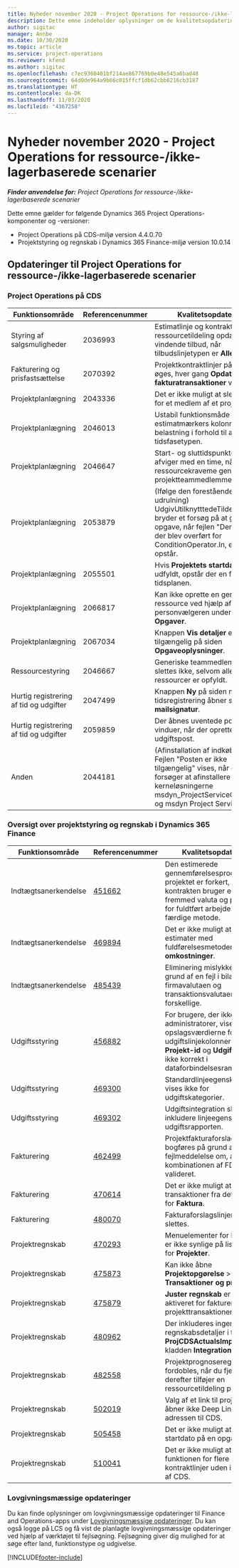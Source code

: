 ```yaml
---
title: Nyheder november 2020 - Project Operations for ressource-/ikke-lagerbaserede scenarier
description: Dette emne indeholder oplysninger om de kvalitetsopdateringer, der er tilgængelige i udgivelsen i november 2020 af Project Operations for ressource/ikke-lagerbaserede scenarier.
author: sigitac
manager: Annbe
ms.date: 10/30/2020
ms.topic: article
ms.service: project-operations
ms.reviewer: kfend
ms.author: sigitac
ms.openlocfilehash: c7ec9360401bf214ae867769b0e48e545a6bad48
ms.sourcegitcommit: 64d0de964a9b66c015ffcf1db62cbb6216cb3187
ms.translationtype: HT
ms.contentlocale: da-DK
ms.lasthandoff: 11/03/2020
ms.locfileid: "4367258"
---
```

# <a name="whats-new-november-2020---project-operations-for-resourcenon-stocked-based-scenarios"></a>Nyheder november 2020 - Project Operations for ressource-/ikke-lagerbaserede scenarier

_**Finder anvendelse for:** Project Operations for ressource-/ikke-lagerbaserede scenarier_

Dette emne gælder for følgende Dynamics 365 Project Operations-komponenter og -versioner:

- Project Operations på CDS-miljø version 4.4.0.70
- Projektstyring og regnskab i Dynamics 365 Finance-miljø version 10.0.14

## <a name="updates-to-project-operations-for-resource-non-stocked-based-scenarios"></a>Opdateringer til Project Operations for ressource-/ikke-lagerbaserede scenarier

### <a name="project-operations-on-cds"></a>Project Operations på CDS

| Funktionsområde                 | Referencenummer | Kvalitetsopdatering                                                                                                                                                                    |
|------------------------------|------------------|-----------------------------------------------------------------------------------------------------------------------------------------------------------------------------------|
|   Styring af salgsmuligheder       | 2036993          | Estimatlinje og kontraktlinjer for ressourcetildeling opdateres på vindende tilbud, når tilbudslinjetypen er **Alle opgaver**.                                                 |
| Fakturering og prisfastsættelse          | 2070392          | Projektkontraktlinjer på fakturaen øges, hver gang **Opdater fakturatransaktioner** vælges.                                                                         |
| Projektplanlægning             | 2043336          | Det er ikke muligt at slette en post for et medlem af et projektteam.                                                                                                                                  |
| Projektplanlægning             | 2046013          | Ustabil funktionsmåde for estimatmærkers kolonner under belastning i forhold til ændring af tidsfasetypen.                                                                                   |
| Projektplanlægning             | 2046647          | Start- og sluttidspunkterne afviger med en time, når ressourcekraveme genereres fra projektteammedlemmer.                                                                      |
| Projektplanlægning             | 2053879          | (Ifølge den forestående CDS-udrulning) UdgivUtilknytttedeTildelinger bryder et forsøg på at gemme en opgave, når fejlen "Den værdi, der blev overført for ConditionOperator.In, er tom" opstår.                       |
| Projektplanlægning             | 2055501          | Hvis **Projektets startdato** ikke er udfyldt, opstår der en fejl i tidsplanen.                                                                                                      |
| Projektplanlægning             | 2066817          | Kan ikke oprette en generisk ressource ved hjælp af personvælgeren under fanen **Opgaver**.                                                                                                   |
| Projektplanlægning             | 2067034          | Knappen **Vis detaljer** er ikke tilgængelig på siden **Opgaveoplysninger**.                                                                                                       |
| Ressourcestyring          | 2046667          | Generiske teammedlemmer slettes ikke, selvom alle ressourcer er opfyldt.                                                                                                    |
| Hurtig registrering af tid og udgifter | 2047499          | Knappen **Ny** på siden med tidsregistrering åbner siden **Ny mailsignatur**.                                                                                               |
| Hurtig registrering af tid og udgifter | 2059859          | Der åbnes uventede pop op-vinduer, når der oprettes en udgiftspost.                                                                                                                         |
| Anden                        | 2044181          | (Afinstallation af indkøbsordre) - Fejlen "Posten er ikke tilgængelig" vises, når du forsøger at afinstallere kerneløsningerne msdyn_ProjectServiceCore_Patch og msdyn Project Service.  |

### <a name="project-management-and-accounting-in-dynamics-365-finance"></a>Oversigt over projektstyring og regnskab i Dynamics 365 Finance

| Funktionsområde        | Referencenummer | Kvalitetsopdatering                                                                                                                                                            |
|---------------------|------------------|---------------------------------------------------------------------------------------------------------------------------------------------------------------------------|
| Indtægtsanerkendelse | [451662](https://fix.lcs.dynamics.com/Issue/Details/?bugId=451662)           | Den estimerede gennemførelsesprocent for projektet er forkert, når kontrakten bruger en fremmed valuta og procenten for fuldtført arbejde for den færdige metode.                     |
| Indtægtsanerkendelse | [469894](https://fix.lcs.dynamics.com/Issue/Details/?bugId=469894)           | Det er ikke muligt at bogføre estimater med fuldførelsesmetoden **Faktisk omkostninger**.                                                                                                    |
| Indtægtsanerkendelse | [485439](https://fix.lcs.dynamics.com/Issue/Details/?bugId=485439)           | Eliminering mislykkes på grund af en fejl i bilagene, når firmavalutaen og transaktionsvalutaen er forskellige.                                              |
| Udgiftsstyring  | [456882](https://fix.lcs.dynamics.com/Issue/Details/?bugId=456822)           | For brugere, der ikke er administratorer, vises opslagsværdierne for udgiftslinjekolonner som f.eks **Projekt-id** og **Udgiftskategori** ikke korrekt i dataforbindelsesrammen. |
| Udgiftsstyring  | [469300](https://fix.lcs.dynamics.com/Issue/Details/?bugId=469300)           | Standardlinjeegenskaben vises ikke for udgiftskategorier.                                                                                                         |
| Udgiftsstyring  | [469302](https://fix.lcs.dynamics.com/Issue/Details/?bugId=469302)           | Udgiftsintegration skal inkludere linjeegenskaben fra udgiftsrapporten.                                                                                             |
| Fakturering           | [462499](https://fix.lcs.dynamics.com/Issue/Details/?bugId=462499)           | Projektfakturaforslag kan ikke bogføres på grund af en fejlmeddelelse om, at kombinationen af FD ikke blev valideret.                                                    |
| Fakturering           | [470614](https://fix.lcs.dynamics.com/Issue/Details/?bugId=470614)           | Det er ikke muligt at få vist transaktioner fra detaljesiden for **Faktura**.                                                                                                              |
| Fakturering           | [480070](https://fix.lcs.dynamics.com/Issue/Details/?bugId=480070)           | Fakturaforslagslinjer kan slettes.                                                                                                                                  |
| Projektregnskab  | [470293](https://fix.lcs.dynamics.com/Issue/Details/?bugId=470293)           | Menuelementer for **Prognose** er ikke synlige på listesiden for **Projekter**.                                                                                                   |
| Projektregnskab  | [475873](https://fix.lcs.dynamics.com/Issue/Details/?bugId=475873)           | Kan ikke åbne **Projektopgørelse**   > **Transaktioner og prognoser**.                                                                                                       |
| Projektregnskab  | [475879](https://fix.lcs.dynamics.com/Issue/Details/?bugId=475879)           | **Juster regnskab** er ikke aktiveret for fakturerede projekttransaktioner.                                                                                                  |
| Projektregnskab  | [480962](https://fix.lcs.dynamics.com/Issue/Details/?bugId=480962)           | Der inkluderes ingen regnskabsdetaljer i tabellen **ProjCDSActualsImport**, når kladden **Integration** bogføres.                                                  |
| Projektregnskab  | [482558](https://fix.lcs.dynamics.com/Issue/Details/?bugId=482558)           | Projektprognoseregistreringen fordobles, når du fjerner og derefter tilføjer en ressourcetildeling på ny.                                                                            |
| Projektregnskab  | [502019](https://fix.lcs.dynamics.com/Issue/Details/?bugId=502019)           | Valg af et link til projekt-ID åbner ikke Deep Link URL-adressen til CDS.                                                                                                         |
| Projektregnskab  | [505458](https://fix.lcs.dynamics.com/Issue/Details/?bugId=505458)           | Det er ikke muligt at opdatere startdato på en opgave i CDS.                                                                                                                           |
| Projektregnskab  | [510041](https://fix.lcs.dynamics.com/Issue/Details/?bugId=510041)           | Det er ikke muligt at aktivere funktionen for flere kontraktlinjer uden integration af CDS.                                                                                   |

### <a name="regulatory-updates"></a>Lovgivningsmæssige opdateringer
Du kan finde oplysninger om lovgivningsmæssige opdateringer til Finance and Operations-apps under [Lovgivningsmæssige opdateringer](https://docs.microsoft.com/dynamics365/finance/localizations/regulatory-updates). Du kan også logge på LCS og få vist de planlagte lovgivningsmæssige opdateringer ved hjælp af værktøjet til fejlsøgning. Fejlsøgning giver dig mulighed for at søge efter land, funktionstype og udgivelse.


[!INCLUDE[footer-include](../includes/footer-banner.md)]
